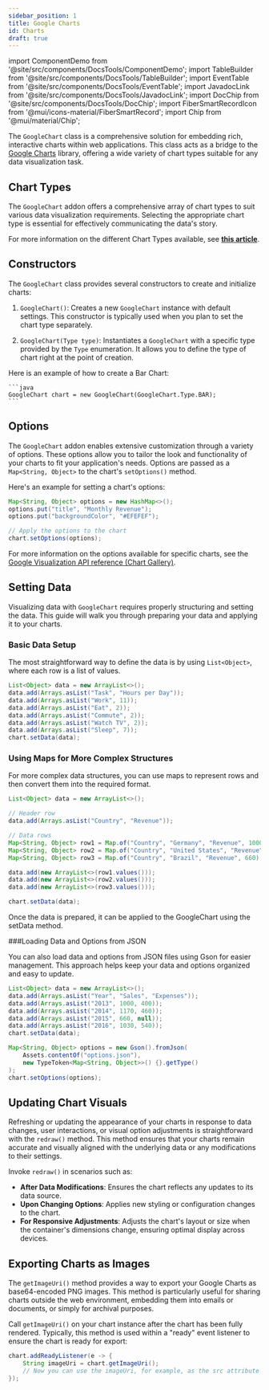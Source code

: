 ```yaml
---
sidebar_position: 1
title: Google Charts
id: Charts
draft: true
---
```


import ComponentDemo from '@site/src/components/DocsTools/ComponentDemo';
import TableBuilder from '@site/src/components/DocsTools/TableBuilder';
import EventTable from '@site/src/components/DocsTools/EventTable';
import JavadocLink from '@site/src/components/DocsTools/JavadocLink';
import DocChip from '@site/src/components/DocsTools/DocChip';
import FiberSmartRecordIcon from '@mui/icons-material/FiberSmartRecord';
import Chip from '@mui/material/Chip';

<DocChip tooltipText="This component will render with a shadow DOM, an API built into the browser that facilitates encapsulation." label="Shadow" component="a" href="../../glossary#shadow-dom" target="_blank" clickable={true} iconName="shadow" />

<!-- UPDATE THE NAME FOR THE CLIENT COMPONENT HERE (label="???") -->
<DocChip tooltipText="The name of the web component that will render in the DOM." label="google-chart" clickable={false} iconName='code'/>

<!-- Can't find Javadocs for GoogleChart? -->
<JavadocLink type="chart" location="com/webforj/googlecharts/GoogleChart" top='true'/>

<!-- Brief overview of the component and what it is/does -->

The `GoogleChart` class is a comprehensive solution for embedding rich, interactive charts within web applications. This class acts as a bridge to the [Google Charts](https://developers.google.com/chart) library, offering a wide variety of chart types suitable for any data visualization task.

<ComponentDemo 
path='https://demo.webforj.com/webapp/controlsamples?class=addondemos.chartdemos.ChartDemo' 
javaE='https://raw.githubusercontent.com/webforj/ControlSamples/main/src/main/java/addondemos/chartdemos/ChartDemo.java'
height='300px'
/>


## Chart Types

The `GoogleChart` addon offers a comprehensive array of chart types to suit various data visualization requirements. Selecting the appropriate chart type is essential for effectively communicating the data's story.

For more information on the different Chart Types available, see **[this article](./chart_types.md)**.

<ComponentDemo 
path='https://demo.webforj.com/webapp/controlsamples?class=addondemos.chartdemos.ChartDemoRedraw' 
javaE='https://raw.githubusercontent.com/webforj/ControlSamples/main/src/main/java/addondemos/chartdemos/ChartGalleryDemo.java'
cssURL='https://raw.githubusercontent.com/webforj/ControlSamples/main/src/main/resources/css/chartstyles/chartgallery_styles.css'
height='300px'
/>


<!-- Constructors -->

## Constructors

The `GoogleChart` class provides several constructors to create and initialize charts:

1. `GoogleChart()`: Creates a new `GoogleChart` instance with default settings. This constructor is typically used when you plan to set the chart type separately.

2. `GoogleChart(Type type)`: Instantiates a `GoogleChart` with a specific type provided by the `Type` enumeration. It allows you to define the type of chart right at the point of creation.

Here is an example of how to create a Bar Chart:

    ```java
    GoogleChart chart = new GoogleChart(GoogleChart.Type.BAR);
    ```
## Options

The `GoogleChart` addon enables extensive customization through a variety of options. These options allow you to tailor the look and functionality of your charts to fit your application's needs. Options are passed as a `Map<String, Object>` to the chart's `setOptions()` method. 

Here's an example for setting a chart's options:

```java
Map<String, Object> options = new HashMap<>();
options.put("title", "Monthly Revenue");
options.put("backgroundColor", "#EFEFEF");

// Apply the options to the chart
chart.setOptions(options);
```

For more information on the options available for specific charts, see the [Google Visualization API reference (Chart Gallery)](https://developers.google.com/chart/interactive/docs/gallery).

## Setting Data

Visualizing data with `GoogleChart` requires properly structuring and setting the data. This guide will walk you through preparing your data and applying it to your charts.

### Basic Data Setup

The most straightforward way to define the data is by using `List<Object>`, where each row is a list of values.

```java
List<Object> data = new ArrayList<>();
data.add(Arrays.asList("Task", "Hours per Day"));
data.add(Arrays.asList("Work", 11));
data.add(Arrays.asList("Eat", 2));
data.add(Arrays.asList("Commute", 2));
data.add(Arrays.asList("Watch TV", 2));
data.add(Arrays.asList("Sleep", 7));
chart.setData(data);
```

### Using Maps for More Complex Structures

For more complex data structures, you can use maps to represent rows and then convert them into the required format.

```java
List<Object> data = new ArrayList<>();

// Header row
data.add(Arrays.asList("Country", "Revenue"));

// Data rows
Map<String, Object> row1 = Map.of("Country", "Germany", "Revenue", 1000);
Map<String, Object> row2 = Map.of("Country", "United States", "Revenue", 1170);
Map<String, Object> row3 = Map.of("Country", "Brazil", "Revenue", 660);

data.add(new ArrayList<>(row1.values()));
data.add(new ArrayList<>(row2.values()));
data.add(new ArrayList<>(row3.values()));

chart.setData(data);
```

Once the data is prepared, it can be applied to the GoogleChart using the setData method.

<ComponentDemo 
path='https://demo.webforj.com/webapp/controlsamples?class=addondemos.chartdemos.ChartDemoSettingData' 
javaE='https://raw.githubusercontent.com/webforj/ControlSamples/main/src/main/java/addondemos/chartdemos/ChartDemoSettingData.java'
height='300px'
/>

<!-- tabs={['ChartDemoSettingData.java']} -->


###Loading Data and Options from JSON

You can also load data and options from JSON files using Gson for easier management. This approach helps keep your data and options organized and easy to update.


```java
List<Object> data = new ArrayList<>();
data.add(Arrays.asList("Year", "Sales", "Expenses"));
data.add(Arrays.asList("2013", 1000, 400));
data.add(Arrays.asList("2014", 1170, 460));
data.add(Arrays.asList("2015", 660, null)); 
data.add(Arrays.asList("2016", 1030, 540));
chart.setData(data);

Map<String, Object> options = new Gson().fromJson(
    Assets.contentOf("options.json"),
    new TypeToken<Map<String, Object>>() {}.getType()
);
chart.setOptions(options);
```

## Updating Chart Visuals

Refreshing or updating the appearance of your charts in response to data changes, user interactions, or visual option adjustments is straightforward with the `redraw()` method. This method ensures that your charts remain accurate and visually aligned with the underlying data or any modifications to their settings.

Invoke `redraw()` in scenarios such as:

- **After Data Modifications**: Ensures the chart reflects any updates to its data source.
- **Upon Changing Options**: Applies new styling or configuration changes to the chart.
- **For Responsive Adjustments**: Adjusts the chart's layout or size when the container's dimensions change, ensuring optimal display across devices.

<ComponentDemo 
path='https://demo.webforj.com/webapp/controlsamples?class=addondemos.chartdemos.ChartDemoRedraw' 
javaE='https://raw.githubusercontent.com/webforj/ControlSamples/main/src/main/java/addondemos/chartdemos/ChartDemoRedraw.java'
cssURL='https://raw.githubusercontent.com/webforj/ControlSamples/main/src/main/resources/css/chartstyles/redrawchart_styles.css'
height='300px'
/>

<!-- tabs={['ChartDemoRedraw.java', 'redrawchart_styles.css']} -->

## Exporting Charts as Images

The `getImageUri()` method provides a way to export your Google Charts as base64-encoded PNG images. This method is particularly useful for sharing charts outside the web environment, embedding them into emails or documents, or simply for archival purposes.

Call `getImageUri()` on your chart instance after the chart has been fully rendered. Typically, this method is used within a "ready" event listener to ensure the chart is ready for export:

```java
chart.addReadyListener(e -> {
    String imageUri = chart.getImageUri();
    // Now you can use the imageUri, for example, as the src attribute of an img tag
});
```
